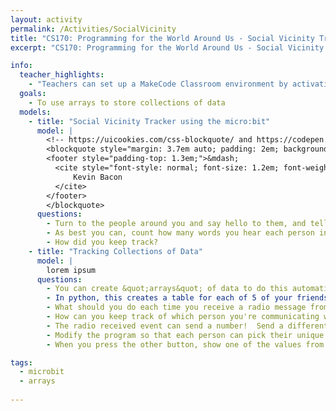 ```yaml
---
layout: activity
permalink: /Activities/SocialVicinity
title: "CS170: Programming for the World Around Us - Social Vicinity Tracking with the micro:bit"
excerpt: "CS170: Programming for the World Around Us - Social Vicinity Tracking with the micro:bit"

info:
  teacher_highlights:
    - "Teachers can set up a MakeCode Classroom environment by activating this <a href=\"../files/activity-socialvicinity/socialvicinity-20220705-0406-microbit-classroom-resume-activity.html\">template</a>."
  goals: 
    - To use arrays to store collections of data
  models:
    - title: "Social Vicinity Tracker using the micro:bit"
      model: |
        <!-- https://uicookies.com/css-blockquote/ and https://codepen.io/jonitrythall/pen/XbENPM-->
        <blockquote style="margin: 3.7em auto; padding: 2em; background: linear-gradient(white, white) padding-box, url(https://s3-us-west-2.amazonaws.com/s.cdpn.io/80625/sea.jpg) border-box  0 / cover; border: 2em solid transparent; box-shadow: 5px 3px 30px black; font-size: 1.4em; font-style: italic; line-height: 1.5; width: 40%;">If you take me out of it, I find &quot;six degrees&quot; to be a beautiful concept that we should try to live by.
        <footer style="padding-top: 1.3em;">&mdash;
          <cite style="font-style: normal; font-size: 1.2em; font-weight: bold;">
              Kevin Bacon
          </cite>
        </footer>
        </blockquote>
      questions: 
        - Turn to the people around you and say hello to them, and tell them where you’re from.
        - As best you can, count how many words you hear each person in the room say.  You might need some paper for this!
        - How did you keep track?
    - title: "Tracking Collections of Data"
      model: |
        lorem ipsum
      questions: 
        - You can create &quot;arrays&quot; of data to do this automatically!
        - In python, this creates a table for each of 5 of your friends, each set to 0 words: <code>friends = [0,0,0,0,0]</code>
        - What should you do each time you receive a radio message from a friend?
        - How can you keep track of which person you're communicating with?
        - The radio received event can send a number!  Send a different number for each person.  How should we store this special &quot;radio number?&quot;
        - Modify the program so that each person can pick their unique radio number by incrementing the variable by 1 every time the A button is pressed.  Perhaps display it on the screen so you know which radio number you will use (and make sure no-one else is using it).
        - When you press the other button, show one of the values from the array on screen.  You can use another variable for this.

tags:
  - microbit
  - arrays
  
---
```


